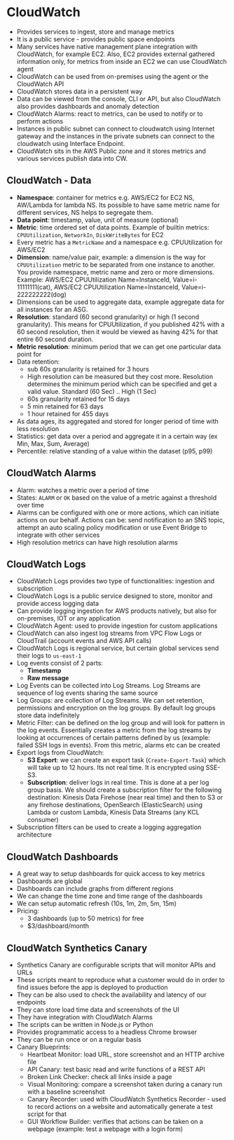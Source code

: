 # CloudWatch

- Provides services to ingest, store and manage metrics
- It is a public service - provides public space endpoints
- Many services have native management plane integration with CloudWatch, for example EC2. Also, EC2 provides external gathered information only, for metrics from inside an EC2 we can use CloudWatch agent
- CloudWatch can be used from on-premises using the agent or the CloudWatch API
- CloudWatch stores data in a persistent way
- Data can be viewed from the console, CLI or API, but also CloudWatch also provides dashboards and anomaly detection
- CloudWatch Alarms: react to metrics, can be used to notify or to perform actions
- Instances in public subnet can connect to cloudwatch using Internet gateway and the instances in the private subnets can connect to the cloudwatch using Interface Endpoint.
- CloudWatch sits in the AWS Public zone and it stores metrics and various services publish data into CW.

## CloudWatch - Data

- **Namespace**: container for metrics e.g. AWS/EC2 for EC2 NS, AW/Lambda for lambda NS. Its possible to have same metric name for different services, NS helps to segregate them.
- **Data point**: timestamp, value, unit of measure (optional)
- **Metric**: time ordered set of data points. Example of builtin metrics: `CPUUtilization`, `NetworkIn`, `DiskWriteBytes` for EC2
- Every metric has a `MetricName` and a namespace e.g. CPUUtilization for AWS/EC2
- **Dimension**: name/value pair, example: a dimension is the way for `CPUUtilization` metric to be separated from one instance to another. You provide namespace, metric name and zero or more dimensions. Example: AWS/EC2 CPUUtilization Name=InstanceId, Value=i-11111111(cat), AWS/EC2 CPUUtilization Name=InstanceId, Value=i-222222222(dog)
- Dimensions can be used to aggregate data, example aggregate data for all instances for an ASG.
- **Resolution**: standard (60 second granularity) or high (1 second granularity). This means for CPUUtilization, if you published 42% with a 60 second resolution, then it would be viewed as having 42% for that entire 60 second duration.
- **Metric resolution**: minimum period that we can get one particular data point for
- Data retention:
    - sub 60s granularity is retained for 3 hours
    - High resolution can be measured but they cost more. Resolution determines the minimum period which can be specified and get a valid value. Standard (60 Sec) .. High (1 Sec)
    - 60s granularity retained for 15 days
    - 5 min retained for 63 days
    - 1 hour retained for 455 days
- As data ages, its aggregated and stored for longer period of time with less resolution
- Statistics: get data over a period and aggregate it in a certain way (ex Min, Max, Sum, Average)
- Percentile: relative standing of a value within the dataset (p95, p99)

## CloudWatch Alarms

- Alarm: watches a metric over a period of time
- States: `ALARM` or `OK` based on the value of a metric against a threshold over time
- Alarms can be configured with one or more actions, which can initiate actions on our behalf. Actions can be: send notification to an SNS topic, attempt an auto scaling policy modification or use Event Bridge to integrate with other services
- High resolution metrics can have high resolution alarms

## CloudWatch Logs

- CloudWatch Logs provides two type of functionalities: ingestion and subscription
- CloudWatch Logs is a public service designed to store, monitor and provide access logging data
- Can provide logging ingestion for AWS products natively, but also for on-premises, IOT or any application
- CloudWatch Agent: used to provide ingestion for custom applications
- CloudWatch can also ingest log streams from VPC Flow Logs or CloudTrail (account events and AWS API calls)
- CloudWatch Logs is regional service, but certain global services send their logs to `us-east-1`
- Log events consist of 2 parts:
    - **Timestamp**
    - **Raw message**
- Log Events can be collected into Log Streams. Log Streams are sequence of log events sharing the same source
- Log Groups: are collection of Log Streams. We can set retention, permissions and encryption on the log groups. By default log groups store data indefinitely
- Metric Filter: can be defined on the log group and will look for pattern in the log events. Essentially creates a metric from the log streams by looking at occurrences of certain patterns defined by us (example: failed SSH logs in events). From this metric, alarms etc can be created
- Export logs from CloudWatch:
    - **S3 Export**: we can create an export task (`Create-Export-Task`) which will take up to 12 hours. Its not real time. It is encrypted using SSE-S3.
    - **Subscription**: deliver logs in real time. This is done at a per log group basis. We should create a subscription filter for the following destination: Kinesis Data Firehose (near real time) and then to S3 or any firehose destinations, OpenSearch (ElasticSearch) using Lambda or custom Lambda, Kinesis Data Streams (any KCL consumer)
- Subscription filters can be used to create a logging aggregation architecture

## CloudWatch Dashboards

- A great way to setup dashboards for quick access to key metrics
- Dashboards are global
- Dashboards can include graphs from different regions
- We can change the time zone and time range of the dashboards
- We can setup automatic refresh (10s, 1m, 2m, 5m, 15m)
- Pricing:
    - 3 dashboards (up to 50 metrics) for free
    - $3/dashboard/month

## CloudWatch Synthetics Canary

- Synthetics Canary are configurable scripts that will monitor APIs and URLs
- These scripts meant to reproduce what a customer would do in order to find issues before the app is deployed to production
- They can be also used to check the availability and latency of our endpoints
- They can store load time data and screenshots of the UI
- They have integration with CloudWatch Alarms
- The scripts can be written in Node.js or Python
- Provides programmatic access to a headless Chrome browser
- They can be run once or on a regular basis
- Canary Blueprints:
    - Heartbeat Monitor: load URL, store screenshot and an HTTP archive file
    - API Canary: test basic read and write functions of a REST API
    - Broken Link Checker: check all links inside a page
    - Visual Monitoring: compare a screenshot taken during a canary run with a baseline screenshot
    - Canary Recorder: used with CloudWatch Synthetics Recorder - used to record actions on a website and automatically generate a test script for that
    - GUI Workflow Builder: verifies that actions can be taken on a webpage (example: test a webpage with a login form)